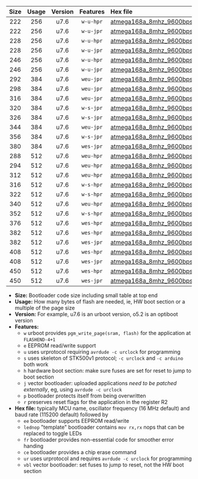 |Size|Usage|Version|Features|Hex file|
|:-:|:-:|:-:|:-:|:--|
|222|256|u7.6|`w-u-hpr`|[atmega168a_8mhz_9600bps_ur.hex](https://raw.githubusercontent.com/stefanrueger/urboot/main/bootloaders/atmega168a/fcpu_8mhz/9600_bps/atmega168a_8mhz_9600bps_ur.hex)|
|222|256|u7.6|`w-u-jpr`|[atmega168a_8mhz_9600bps_ur_vbl.hex](https://raw.githubusercontent.com/stefanrueger/urboot/main/bootloaders/atmega168a/fcpu_8mhz/9600_bps/atmega168a_8mhz_9600bps_ur_vbl.hex)|
|228|256|u7.6|`w-u-hpr`|[atmega168a_8mhz_9600bps_lednop_ur.hex](https://raw.githubusercontent.com/stefanrueger/urboot/main/bootloaders/atmega168a/fcpu_8mhz/9600_bps/atmega168a_8mhz_9600bps_lednop_ur.hex)|
|228|256|u7.6|`w-u-jpr`|[atmega168a_8mhz_9600bps_lednop_ur_vbl.hex](https://raw.githubusercontent.com/stefanrueger/urboot/main/bootloaders/atmega168a/fcpu_8mhz/9600_bps/atmega168a_8mhz_9600bps_lednop_ur_vbl.hex)|
|246|256|u7.6|`w-u-hpr`|[atmega168a_8mhz_9600bps_lednop_fr_ur.hex](https://raw.githubusercontent.com/stefanrueger/urboot/main/bootloaders/atmega168a/fcpu_8mhz/9600_bps/atmega168a_8mhz_9600bps_lednop_fr_ur.hex)|
|246|256|u7.6|`w-u-jpr`|[atmega168a_8mhz_9600bps_lednop_fr_ur_vbl.hex](https://raw.githubusercontent.com/stefanrueger/urboot/main/bootloaders/atmega168a/fcpu_8mhz/9600_bps/atmega168a_8mhz_9600bps_lednop_fr_ur_vbl.hex)|
|292|384|u7.6|`weu-jpr`|[atmega168a_8mhz_9600bps_ee_ur_vbl.hex](https://raw.githubusercontent.com/stefanrueger/urboot/main/bootloaders/atmega168a/fcpu_8mhz/9600_bps/atmega168a_8mhz_9600bps_ee_ur_vbl.hex)|
|298|384|u7.6|`weu-jpr`|[atmega168a_8mhz_9600bps_ee_lednop_ur_vbl.hex](https://raw.githubusercontent.com/stefanrueger/urboot/main/bootloaders/atmega168a/fcpu_8mhz/9600_bps/atmega168a_8mhz_9600bps_ee_lednop_ur_vbl.hex)|
|316|384|u7.6|`weu-jpr`|[atmega168a_8mhz_9600bps_ee_lednop_fr_ur_vbl.hex](https://raw.githubusercontent.com/stefanrueger/urboot/main/bootloaders/atmega168a/fcpu_8mhz/9600_bps/atmega168a_8mhz_9600bps_ee_lednop_fr_ur_vbl.hex)|
|320|384|u7.6|`w-s-jpr`|[atmega168a_8mhz_9600bps_vbl.hex](https://raw.githubusercontent.com/stefanrueger/urboot/main/bootloaders/atmega168a/fcpu_8mhz/9600_bps/atmega168a_8mhz_9600bps_vbl.hex)|
|326|384|u7.6|`w-s-jpr`|[atmega168a_8mhz_9600bps_lednop_vbl.hex](https://raw.githubusercontent.com/stefanrueger/urboot/main/bootloaders/atmega168a/fcpu_8mhz/9600_bps/atmega168a_8mhz_9600bps_lednop_vbl.hex)|
|344|384|u7.6|`weu-jpr`|[atmega168a_8mhz_9600bps_ee_lednop_fr_ce_ur_vbl.hex](https://raw.githubusercontent.com/stefanrueger/urboot/main/bootloaders/atmega168a/fcpu_8mhz/9600_bps/atmega168a_8mhz_9600bps_ee_lednop_fr_ce_ur_vbl.hex)|
|356|384|u7.6|`w-s-jpr`|[atmega168a_8mhz_9600bps_lednop_fr_vbl.hex](https://raw.githubusercontent.com/stefanrueger/urboot/main/bootloaders/atmega168a/fcpu_8mhz/9600_bps/atmega168a_8mhz_9600bps_lednop_fr_vbl.hex)|
|380|384|u7.6|`wes-jpr`|[atmega168a_8mhz_9600bps_ee_vbl.hex](https://raw.githubusercontent.com/stefanrueger/urboot/main/bootloaders/atmega168a/fcpu_8mhz/9600_bps/atmega168a_8mhz_9600bps_ee_vbl.hex)|
|288|512|u7.6|`weu-hpr`|[atmega168a_8mhz_9600bps_ee_ur.hex](https://raw.githubusercontent.com/stefanrueger/urboot/main/bootloaders/atmega168a/fcpu_8mhz/9600_bps/atmega168a_8mhz_9600bps_ee_ur.hex)|
|294|512|u7.6|`weu-hpr`|[atmega168a_8mhz_9600bps_ee_lednop_ur.hex](https://raw.githubusercontent.com/stefanrueger/urboot/main/bootloaders/atmega168a/fcpu_8mhz/9600_bps/atmega168a_8mhz_9600bps_ee_lednop_ur.hex)|
|312|512|u7.6|`weu-hpr`|[atmega168a_8mhz_9600bps_ee_lednop_fr_ur.hex](https://raw.githubusercontent.com/stefanrueger/urboot/main/bootloaders/atmega168a/fcpu_8mhz/9600_bps/atmega168a_8mhz_9600bps_ee_lednop_fr_ur.hex)|
|316|512|u7.6|`w-s-hpr`|[atmega168a_8mhz_9600bps.hex](https://raw.githubusercontent.com/stefanrueger/urboot/main/bootloaders/atmega168a/fcpu_8mhz/9600_bps/atmega168a_8mhz_9600bps.hex)|
|322|512|u7.6|`w-s-hpr`|[atmega168a_8mhz_9600bps_lednop.hex](https://raw.githubusercontent.com/stefanrueger/urboot/main/bootloaders/atmega168a/fcpu_8mhz/9600_bps/atmega168a_8mhz_9600bps_lednop.hex)|
|340|512|u7.6|`weu-hpr`|[atmega168a_8mhz_9600bps_ee_lednop_fr_ce_ur.hex](https://raw.githubusercontent.com/stefanrueger/urboot/main/bootloaders/atmega168a/fcpu_8mhz/9600_bps/atmega168a_8mhz_9600bps_ee_lednop_fr_ce_ur.hex)|
|352|512|u7.6|`w-s-hpr`|[atmega168a_8mhz_9600bps_lednop_fr.hex](https://raw.githubusercontent.com/stefanrueger/urboot/main/bootloaders/atmega168a/fcpu_8mhz/9600_bps/atmega168a_8mhz_9600bps_lednop_fr.hex)|
|376|512|u7.6|`wes-hpr`|[atmega168a_8mhz_9600bps_ee.hex](https://raw.githubusercontent.com/stefanrueger/urboot/main/bootloaders/atmega168a/fcpu_8mhz/9600_bps/atmega168a_8mhz_9600bps_ee.hex)|
|382|512|u7.6|`wes-hpr`|[atmega168a_8mhz_9600bps_ee_lednop.hex](https://raw.githubusercontent.com/stefanrueger/urboot/main/bootloaders/atmega168a/fcpu_8mhz/9600_bps/atmega168a_8mhz_9600bps_ee_lednop.hex)|
|382|512|u7.6|`wes-jpr`|[atmega168a_8mhz_9600bps_ee_lednop_vbl.hex](https://raw.githubusercontent.com/stefanrueger/urboot/main/bootloaders/atmega168a/fcpu_8mhz/9600_bps/atmega168a_8mhz_9600bps_ee_lednop_vbl.hex)|
|408|512|u7.6|`wes-hpr`|[atmega168a_8mhz_9600bps_ee_lednop_fr.hex](https://raw.githubusercontent.com/stefanrueger/urboot/main/bootloaders/atmega168a/fcpu_8mhz/9600_bps/atmega168a_8mhz_9600bps_ee_lednop_fr.hex)|
|408|512|u7.6|`wes-jpr`|[atmega168a_8mhz_9600bps_ee_lednop_fr_vbl.hex](https://raw.githubusercontent.com/stefanrueger/urboot/main/bootloaders/atmega168a/fcpu_8mhz/9600_bps/atmega168a_8mhz_9600bps_ee_lednop_fr_vbl.hex)|
|450|512|u7.6|`wes-hpr`|[atmega168a_8mhz_9600bps_ee_lednop_fr_ce.hex](https://raw.githubusercontent.com/stefanrueger/urboot/main/bootloaders/atmega168a/fcpu_8mhz/9600_bps/atmega168a_8mhz_9600bps_ee_lednop_fr_ce.hex)|
|450|512|u7.6|`wes-jpr`|[atmega168a_8mhz_9600bps_ee_lednop_fr_ce_vbl.hex](https://raw.githubusercontent.com/stefanrueger/urboot/main/bootloaders/atmega168a/fcpu_8mhz/9600_bps/atmega168a_8mhz_9600bps_ee_lednop_fr_ce_vbl.hex)|

- **Size:** Bootloader code size including small table at top end
- **Usage:** How many bytes of flash are needed, ie, HW boot section or a multiple of the page size
- **Version:** For example, u7.6 is an urboot version, o5.2 is an optiboot version
- **Features:**
  + `w` urboot provides `pgm_write_page(sram, flash)` for the application at `FLASHEND-4+1`
  + `e` EEPROM read/write support
  + `u` uses urprotocol requiring `avrdude -c urclock` for programming
  + `s` uses skeleton of STK500v1 protocol; `-c urclock` and `-c arduino` both work
  + `h` hardware boot section: make sure fuses are set for reset to jump to boot section
  + `j` vector bootloader: uploaded applications *need to be patched externally*, eg, using `avrdude -c urclock`
  + `p` bootloader protects itself from being overwritten
  + `r` preserves reset flags for the application in the register R2
- **Hex file:** typically MCU name, oscillator frequency (16 MHz default) and baud rate (115200 default) followed by
  + `ee` bootloader supports EEPROM read/write
  + `lednop` "template" bootloader contains `mov rx,rx` nops that can be replaced to toggle LEDs
  + `fr` bootloader provides non-essential code for smoother error handing
  + `ce` bootloader provides a chip erase command
  + `ur` uses urprotocol and requires `avrdude -c urclock` for programming
  + `vbl` vector bootloader: set fuses to jump to reset, not the HW boot section
